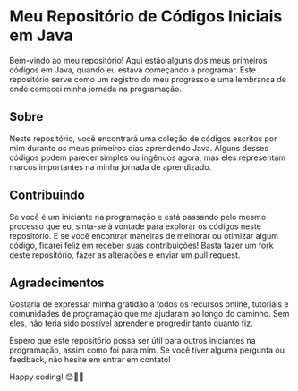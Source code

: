 # Meu Repositório de Códigos Iniciais em Java

Bem-vindo ao meu repositório! Aqui estão alguns dos meus primeiros códigos em Java, quando eu estava começando a programar. Este repositório serve como um registro do meu progresso e uma lembrança de onde comecei minha jornada na programação.

## Sobre

Neste repositório, você encontrará uma coleção de códigos escritos por mim durante os meus primeiros dias aprendendo Java. Alguns desses códigos podem parecer simples ou ingênuos agora, mas eles representam marcos importantes na minha jornada de aprendizado.

## Contribuindo

Se você é um iniciante na programação e está passando pelo mesmo processo que eu, sinta-se à vontade para explorar os códigos neste repositório. E se você encontrar maneiras de melhorar ou otimizar algum código, ficarei feliz em receber suas contribuições! Basta fazer um fork deste repositório, fazer as alterações e enviar um pull request.

## Agradecimentos

Gostaria de expressar minha gratidão a todos os recursos online, tutoriais e comunidades de programação que me ajudaram ao longo do caminho. Sem eles, não teria sido possível aprender e progredir tanto quanto fiz.

Espero que este repositório possa ser útil para outros iniciantes na programação, assim como foi para mim. Se você tiver alguma pergunta ou feedback, não hesite em entrar em contato!

Happy coding! 😊👨‍💻